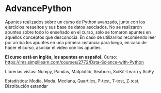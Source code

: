 # AdvancePython
Apuntes realizados sobre un curso de Python avanzado, junto con los ejercicios resueltos y sus base de datos asociados.
No se realizaron apuntes sobre todo lo enseñado en el curso, solo se tomaron apuntes en aquellos conceptos que desconocía.
En caso de utilizarlos recomiendo leer por arriba los apuntes en una primera instancia para luego, en caso de hacer el curso, asociar el video con los apuntes.

**El curso está en inglés, los apuntes en español.**
Curso: https://lms.simplilearn.com/courses/2772/Data-Science-with-Python

Librerias vistas: Numpy, Pandas, Matplotlib, Seaborn, SciKit-Learn y SciPy

Estadística: Media, Moda, Mediana, Quartiles, P-test, T-test, Z-test, Distribución estandar
